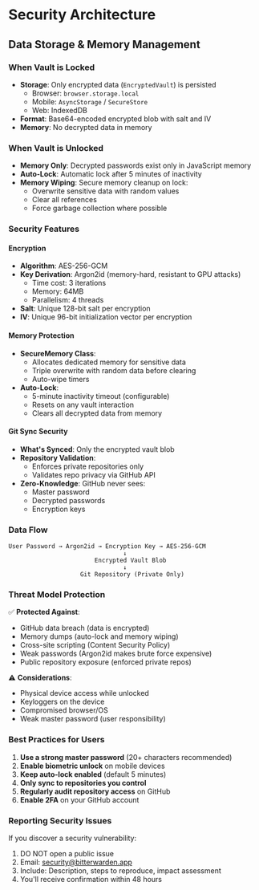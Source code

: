 # Security Architecture

## Data Storage & Memory Management

### When Vault is Locked
- **Storage**: Only encrypted data (`EncryptedVault`) is persisted
  - Browser: `browser.storage.local` 
  - Mobile: `AsyncStorage` / `SecureStore`
  - Web: IndexedDB
- **Format**: Base64-encoded encrypted blob with salt and IV
- **Memory**: No decrypted data in memory

### When Vault is Unlocked
- **Memory Only**: Decrypted passwords exist only in JavaScript memory
- **Auto-Lock**: Automatic lock after 5 minutes of inactivity
- **Memory Wiping**: Secure memory cleanup on lock:
  - Overwrite sensitive data with random values
  - Clear all references
  - Force garbage collection where possible

### Security Features

#### Encryption
- **Algorithm**: AES-256-GCM
- **Key Derivation**: Argon2id (memory-hard, resistant to GPU attacks)
  - Time cost: 3 iterations
  - Memory: 64MB
  - Parallelism: 4 threads
- **Salt**: Unique 128-bit salt per encryption
- **IV**: Unique 96-bit initialization vector per encryption

#### Memory Protection
- **SecureMemory Class**: 
  - Allocates dedicated memory for sensitive data
  - Triple overwrite with random data before clearing
  - Auto-wipe timers
- **Auto-Lock**: 
  - 5-minute inactivity timeout (configurable)
  - Resets on any vault interaction
  - Clears all decrypted data from memory

#### Git Sync Security
- **What's Synced**: Only the encrypted vault blob
- **Repository Validation**: 
  - Enforces private repositories only
  - Validates repo privacy via GitHub API
- **Zero-Knowledge**: GitHub never sees:
  - Master password
  - Decrypted passwords
  - Encryption keys

### Data Flow

```
User Password → Argon2id → Encryption Key → AES-256-GCM
                                ↓
                        Encrypted Vault Blob
                                ↓
                    Git Repository (Private Only)
```

### Threat Model Protection

✅ **Protected Against**:
- GitHub data breach (data is encrypted)
- Memory dumps (auto-lock and memory wiping)
- Cross-site scripting (Content Security Policy)
- Weak passwords (Argon2id makes brute force expensive)
- Public repository exposure (enforced private repos)

⚠️ **Considerations**:
- Physical device access while unlocked
- Keyloggers on the device
- Compromised browser/OS
- Weak master password (user responsibility)

### Best Practices for Users

1. **Use a strong master password** (20+ characters recommended)
2. **Enable biometric unlock** on mobile devices
3. **Keep auto-lock enabled** (default 5 minutes)
4. **Only sync to repositories you control**
5. **Regularly audit repository access** on GitHub
6. **Enable 2FA** on your GitHub account

### Reporting Security Issues

If you discover a security vulnerability:
1. DO NOT open a public issue
2. Email: security@bitterwarden.app
3. Include: Description, steps to reproduce, impact assessment
4. You'll receive confirmation within 48 hours